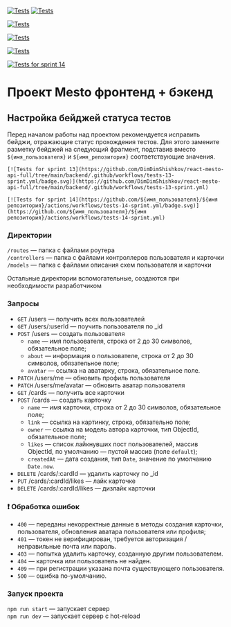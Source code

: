 [![Tests](https://github.com/yandex-praktikum/express-mesto-gha/actions/workflows/tests-13-sprint.yml/badge.svg)](https://github.com/yandex-praktikum/express-mesto-gha/actions/workflows/tests-13-sprint.yml) [![Tests](https://github.com/yandex-praktikum/express-mesto-gha/actions/workflows/tests-14-sprint.yml/badge.svg)](https://github.com/yandex-praktikum/express-mesto-gha/actions/workflows/tests-14-sprint.yml)

[![Tests](https://github.com/yandex-praktikum/express-mesto-gha/actions/workflows/tests-14-sprint.yml/badge.svg)](https://github.com/DimDimShishkov/express-mesto-gha/actions/workflows/tests-14-sprint.yml)

[![Tests](https://github.com/DimDimShishkov/express-mesto-gha/actions/workflows/tests-14-sprint.yml/badge.svg)](https://github.com/DimDimShishkov/express-mesto-gha/actions/workflows/tests-14-sprint.yml)

[![Tests](https://github.com/DimDimShishkov/react-mesto-api-full/blob/main/backend/.github/workflows/tests-14-sprint.yml/badge.svg)](https://github.com/DimDimShishkov/react-mesto-api-full/blob/main/backend/.github/workflows/tests-14-sprint.yml)

[![Tests for sprint 14](https://github.com/DimDimShishkov/react-mesto-api-full/blob/main/backend/actions/workflows/tests-14-sprint.yml/badge.svg)](https://github.com/DimDimShishkov/react-mesto-api-full/blob/main/backend/actions/workflows/tests-14-sprint.yml)

# Проект Mesto фронтенд + бэкенд

## Настройка бейджей статуса тестов

Перед началом работы над проектом рекомендуется исправить бейджи, отражающие статус прохождения тестов.
Для этого замените разметку бейджей на следующий фрагмент, подставив вместо `${имя_пользователя}` и `${имя_репозитория}` соответствующие значения.

```
[![Tests for sprint 13](https://github.com/DimDimShishkov/react-mesto-api-full/tree/main/backend/.github/workflows/tests-13-sprint.yml/badge.svg)](https://github.com/DimDimShishkov/react-mesto-api-full/tree/main/backend/.github/workflows/tests-13-sprint.yml)

[![Tests for sprint 14](https://github.com/${имя_пользователя}/${имя репозитория}/actions/workflows/tests-14-sprint.yml/badge.svg)](https://github.com/${имя_пользователя}/${имя репозитория}/actions/workflows/tests-14-sprint.yml)
```

### Директории

`/routes` — папка с файлами роутера  
`/controllers` — папка с файлами контроллеров пользователя и карточки  
`/models` — папка с файлами описания схем пользователя и карточки

Остальные директории вспомогательные, создаются при необходимости разработчиком

### Запросы

- `GET` /users — получить всех пользователей
- `GET` /users/:userId — поучить пользователя по \_id
- `POST` /users — создать пользователя
  - `name` — имя пользователя, строка от 2 до 30 символов, обязательное поле;
  - `about` — информация о пользователе, строка от 2 до 30 символов, обязательное поле;
  - `avatar` — ссылка на аватарку, строка, обязательное поле.
- `PATCH` /users/me — обновить профиль пользователя
- `PATCH` /users/me/avatar — обновить аватар пользователя
- `GET` /cards — получить все карточки
- `POST` /cards — создать карточку
  - `name` — имя карточки, строка от 2 до 30 символов, обязательное поле;
  - `link` — ссылка на картинку, строка, обязательно поле;
  - `owner` — ссылка на модель автора карточки, тип ObjectId, обязательное поле;
  - `likes` — список лайкнувших пост пользователей, массив ObjectId, по умолчанию — пустой массив (поле `default`);
  - `createdAt` — дата создания, тип `Date`, значение по умолчанию `Date.now`.
- `DELETE` /cards/:cardId — удалить карточку по \_id
- `PUT` /cards/:cardId/likes — лайк карточке
- `DELETE` /cards/:cardId/likes — дизлайк карточки

### ❗ Обработка ошибок

- `400` — переданы некорректные данные в методы создания карточки, пользователя, обновления аватара пользователя или профиля;
- `401` — токен не верифицирован, требуется авторизация / неправильные почта или пароль.
- `403` — попытка удалить карточку, созданную другим пользователем.
- `404` — карточка или пользователь не найден.
- `409` — при регистрации указана почта существующего пользователя.
- `500` — ошибка по-умолчанию.

### Запуск проекта

`npm run start` — запускает сервер  
`npm run dev` — запускает сервер с hot-reload
